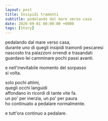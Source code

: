 ```yaml
---
layout: post
title: Insipidi tramonti
subtitle: pedalando dal mare verso casa
date: 2020-09-01 00:00:00 +0000
tags: [Story]
---
```


pedalando dal mare verso casa,  
durante uno di quegli insipidi tramonti pescaresi  
nascosto tra palazzoni orrendi e trasandati  
guardavo lei camminare pochi passi avanti.

e nell'inevitabile momento del sorpasso  
si volta.

solo pochi attimi,  
quegli occhi languidi  
affondano in ricordi di tante vite fa.  
un po' per inerzia, un po' per paura  
ho continuato a pedalare normalmente.

e tutt'ora continuo a pedalare.

